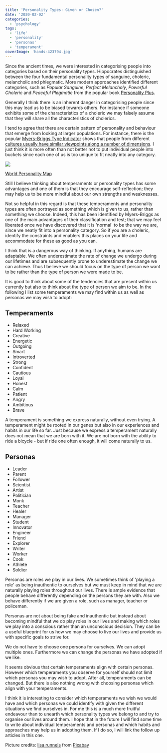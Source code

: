 ```yaml
---
title: 'Personality Types: Given or Chosen?'
date: '2020-02-02'
categories:
  - 'psychology'
tags:
  - 'life'
  - 'personality'
  - 'personas'
  - 'temperament'
coverImage: 'hands-423794.jpg'
---
```


Since the ancient times, we were interested in categorising people into categories based on their personality types. Hippocrates distinguished between the four fundamental personality types of sanguine, choleric, melancholic and phlegmatic. More modern approaches identified different categories, such as _Popular Sanguine_, _Perfect Melancholy_, _Powerful Choleric_ and _Peaceful Plegmatic_ from the popular book [Personality Plus](https://www.amazon.com.au/Personality-Plus-Understand-Understanding-Yourself/dp/080075445X).

Generally I think there is an inherent danger in categorising people since this may lead us to be biased towards others. For instance if someone exhibits some of the characteristics of a choleric we may falsely assume that they will share all the characteristics of cholerics.

I tend to agree that there are certain pattern of personality and behaviour that emerge from looking at larger populations. For instance, there is the popular [Myers–Briggs Type Indicator](https://www.newyorker.com/magazine/2018/09/10/what-personality-tests-really-deliver) shows that people from different [cultures usually have similar viewpoints along a number of dimensions](https://www.16personalities.com/country-profiles/global/world). I just think it is more often than not better not to put individual people into buckets since each one of us is too unique to fit neatly into any category.

![](https://spearoflight.files.wordpress.com/2020/02/annotation-2020-02-02-143941.png?w=1024)

[World Personality Map](https://www.16personalities.com/country-profiles/global/world)

Still I believe thinking about temperaments or personality types has some advantages and one of them is that they encourage self-reflection; they may help us to be more mindful about our own strengths and weaknesses.

Not so helpful in this regard is that these temperaments and personality types are often portrayed as something which is given to us, rather than something we choose. Indeed, this has been identified by Myers-Briggs as one of the main advantages of their classification and test; that we may feel liberated once we have discovered that it is 'normal' to be the way we are, since we neatly fit into a personality category. So if you are a choleric, identify the constraints and enablers this places on your life and accommodate for these as good as you can.

I think that is a dangerous way of thinking. If anything, humans are adaptable. We often underestimate the rate of change we undergo during our lifetimes and are subsequently prone to underestimate the change we can achieve. Thus I believe we should focus on the type of person we want to be rather than the type of person we were made to be.

It is good to think about some of the tendencies that are present within us currently but also to think about the type of person we aim to be. In the following I list some temperaments we may find within us as well as personas we may wish to adopt:

## Temperaments

- Relaxed
- Hard Working
- Creative
- Energetic
- Outgoing
- Smart
- Introverted
- Strong
- Confident
- Cautious
- Loyal
- Honest
- Calm
- Patient
- Angry
- Ambitious
- Brave

A temperament is something we express naturally, without even trying. A temperament might be rooted in our genes but also in our experiences and habits in our life so far. Just because we express a temperament naturally does not mean that we are born with it. We are not born with the ability to ride a bicycle - but if ride one often enough, it will come naturally to us.

## Personas

- Leader
- Parent
- Follower
- Scientist
- Artist
- Politician
- Monk
- Teacher
- Healer
- Manager
- Student
- Innovator
- Engineer
- Friend
- Explorer
- Writer
- Worker
- Cook
- Athlete
- Soldier

Personas are roles we play in our lives. We sometimes think of 'playing a role' as being inauthentic to ourselves but we must keep in mind that we are naturally playing roles throughout our lives. There is ample evidence that people behave differently depending on the persons they are with. Also we behave differently if we are given a role, such as manager, teacher or policeman.

Personas are not about being fake and inauthentic but instead about becoming mindful that we do play roles in our lives and making which roles we play into a conscious rather than an unconscious decision. They can be a useful blueprint for us how we may choose to live our lives and provide us with specific goals to strive for.

We do not have to choose one persona for ourselves. We can adopt multiple ones. Furthermore we can change the personas we have adopted if we like.

It seems obvious that certain temperaments align with certain personas. However which temperaments you observe for yourself should not limit which personas you may wish to adopt. After all, temperaments can be changed. But there is also nothing wrong with choosing personas which align with your temperaments.

I think it is interesting to consider which temperaments we wish we would have and which personas we could identify with given the different situations we find ourselves in. For me this is a much more fruitful endeavour than to unearth which personality types we belong to and try to organise our lives around them. I hope that in the future I will find some time to write about individual temperaments and personas and which habits and approaches may help us in adopting them. If I do so, I will link the follow up articles in this one.

Picture credits: [lisa runnels](https://pixabay.com/users/Greyerbaby-2323/?utm_source=link-attribution&utm_medium=referral&utm_campaign=image&utm_content=423794) from [Pixabay](https://pixabay.com/?utm_source=link-attribution&utm_medium=referral&utm_campaign=image&utm_content=423794)

